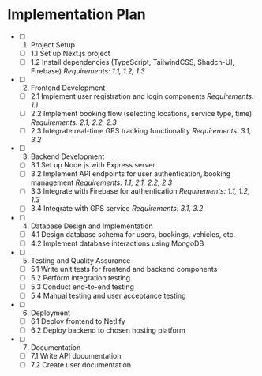 # Implementation Plan

- [ ] 1. Project Setup
    - [ ] 1.1 Set up Next.js project
    - [ ] 1.2 Install dependencies (TypeScript, TailwindCSS, Shadcn-UI, Firebase)
    _Requirements: 1.1, 1.2, 1.3_

- [ ] 2. Frontend Development
    - [ ] 2.1 Implement user registration and login components
        _Requirements: 1.1_
    - [ ] 2.2 Implement booking flow (selecting locations, service type, time)
        _Requirements: 2.1, 2.2, 2.3_
    - [ ] 2.3 Integrate real-time GPS tracking functionality
        _Requirements: 3.1, 3.2_

- [ ] 3. Backend Development
    - [ ] 3.1 Set up Node.js with Express server
    - [ ] 3.2 Implement API endpoints for user authentication, booking management
        _Requirements: 1.1, 2.1, 2.2, 2.3_
    - [ ] 3.3 Integrate with Firebase for authentication
        _Requirements: 1.1, 1.2, 1.3_
    - [ ] 3.4 Integrate with GPS service
        _Requirements: 3.1, 3.2_

- [ ] 4. Database Design and Implementation
    - [ ] 4.1 Design database schema for users, bookings, vehicles, etc.
    - [ ] 4.2 Implement database interactions using MongoDB

- [ ] 5. Testing and Quality Assurance
    - [ ] 5.1 Write unit tests for frontend and backend components
    - [ ] 5.2 Perform integration testing
    - [ ] 5.3 Conduct end-to-end testing
    - [ ] 5.4 Manual testing and user acceptance testing

- [ ] 6. Deployment
    - [ ] 6.1 Deploy frontend to Netlify
    - [ ] 6.2 Deploy backend to chosen hosting platform

- [ ] 7. Documentation
    - [ ] 7.1 Write API documentation
    - [ ] 7.2 Create user documentation
